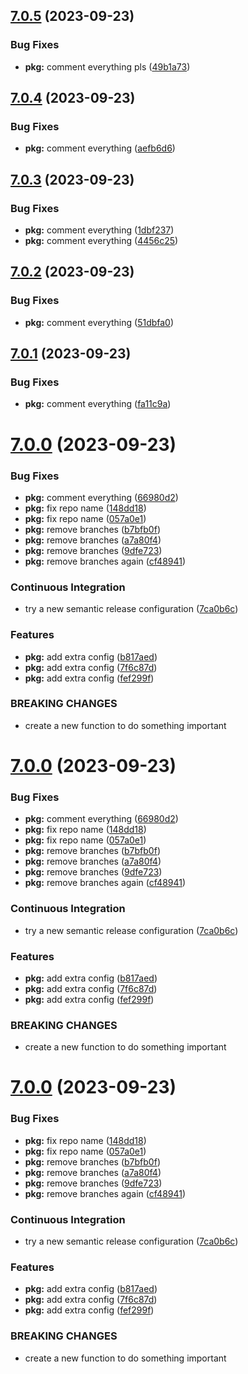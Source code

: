 ## [7.0.5](https://github.com/aebone/semantic-commits/compare/v7.0.4...v7.0.5) (2023-09-23)


### Bug Fixes

* **pkg:** comment everything pls ([49b1a73](https://github.com/aebone/semantic-commits/commit/49b1a733fc12f3a07985f2f2f65ea71af5b58423))

## [7.0.4](https://github.com/aebone/semantic-commits/compare/v7.0.3...v7.0.4) (2023-09-23)


### Bug Fixes

* **pkg:** comment everything ([aefb6d6](https://github.com/aebone/semantic-commits/commit/aefb6d649fbbd2b4ff942e6f5fcdf714158fb8a2))

## [7.0.3](https://github.com/aebone/semantic-commits/compare/v7.0.2...v7.0.3) (2023-09-23)


### Bug Fixes

* **pkg:** comment everything ([1dbf237](https://github.com/aebone/semantic-commits/commit/1dbf237b1c9715d319b1120760e96840fc439f45))
* **pkg:** comment everything ([4456c25](https://github.com/aebone/semantic-commits/commit/4456c255f4fcad99c5bd7be26fee3a89ade0ba66))

## [7.0.2](https://github.com/aebone/semantic-commits/compare/v7.0.1...v7.0.2) (2023-09-23)


### Bug Fixes

* **pkg:** comment everything ([51dbfa0](https://github.com/aebone/semantic-commits/commit/51dbfa0918d4e958f350cff2c3c4a501ad7e8608))

## [7.0.1](https://github.com/aebone/semantic-commits/compare/v7.0.0...v7.0.1) (2023-09-23)


### Bug Fixes

* **pkg:** comment everything ([fa11c9a](https://github.com/aebone/semantic-commits/commit/fa11c9a5d156f4be64ec0c8d72c4d287a301d5e8))

# [7.0.0](https://github.com/aebone/semantic-commits/compare/v6.0.0...v7.0.0) (2023-09-23)


### Bug Fixes

* **pkg:** comment everything ([66980d2](https://github.com/aebone/semantic-commits/commit/66980d299c109086e7f459adf7aae952f685ce8e))
* **pkg:** fix repo name ([148dd18](https://github.com/aebone/semantic-commits/commit/148dd186bfa60b8e6fbc02681a22fcb62de84525))
* **pkg:** fix repo name ([057a0e1](https://github.com/aebone/semantic-commits/commit/057a0e1772f0a617b26100fb36deeead290c3d7a))
* **pkg:** remove branches ([b7bfb0f](https://github.com/aebone/semantic-commits/commit/b7bfb0feb8852d7b8e37f63ec2cfcee9b98e0775))
* **pkg:** remove branches ([a7a80f4](https://github.com/aebone/semantic-commits/commit/a7a80f4d7af1b258bd5f1d2e6209363e8234368a))
* **pkg:** remove branches ([9dfe723](https://github.com/aebone/semantic-commits/commit/9dfe723a0bec3f368d7cebde9b26513c94a8d576))
* **pkg:** remove branches again ([cf48941](https://github.com/aebone/semantic-commits/commit/cf48941a101bcade865a8336cbaee01ae5b12084))


### Continuous Integration

* try a new semantic release configuration ([7ca0b6c](https://github.com/aebone/semantic-commits/commit/7ca0b6c12675b76b6feb3313687f75166af1f8ff))


### Features

* **pkg:** add extra config ([b817aed](https://github.com/aebone/semantic-commits/commit/b817aed3b2a1dce0cbb4be4fd6477bd919cd2f5d))
* **pkg:** add extra config ([7f6c87d](https://github.com/aebone/semantic-commits/commit/7f6c87d77cc3f2327b5b40816bcb853b24c5b489))
* **pkg:** add extra config ([fef299f](https://github.com/aebone/semantic-commits/commit/fef299f2790ca02d98032619f4136c7f6eb264c6))


### BREAKING CHANGES

* create a new function to do something important

# [7.0.0](https://github.com/aebone/semantic-commits/compare/v6.0.0...v7.0.0) (2023-09-23)


### Bug Fixes

* **pkg:** comment everything ([66980d2](https://github.com/aebone/semantic-commits/commit/66980d299c109086e7f459adf7aae952f685ce8e))
* **pkg:** fix repo name ([148dd18](https://github.com/aebone/semantic-commits/commit/148dd186bfa60b8e6fbc02681a22fcb62de84525))
* **pkg:** fix repo name ([057a0e1](https://github.com/aebone/semantic-commits/commit/057a0e1772f0a617b26100fb36deeead290c3d7a))
* **pkg:** remove branches ([b7bfb0f](https://github.com/aebone/semantic-commits/commit/b7bfb0feb8852d7b8e37f63ec2cfcee9b98e0775))
* **pkg:** remove branches ([a7a80f4](https://github.com/aebone/semantic-commits/commit/a7a80f4d7af1b258bd5f1d2e6209363e8234368a))
* **pkg:** remove branches ([9dfe723](https://github.com/aebone/semantic-commits/commit/9dfe723a0bec3f368d7cebde9b26513c94a8d576))
* **pkg:** remove branches again ([cf48941](https://github.com/aebone/semantic-commits/commit/cf48941a101bcade865a8336cbaee01ae5b12084))


### Continuous Integration

* try a new semantic release configuration ([7ca0b6c](https://github.com/aebone/semantic-commits/commit/7ca0b6c12675b76b6feb3313687f75166af1f8ff))


### Features

* **pkg:** add extra config ([b817aed](https://github.com/aebone/semantic-commits/commit/b817aed3b2a1dce0cbb4be4fd6477bd919cd2f5d))
* **pkg:** add extra config ([7f6c87d](https://github.com/aebone/semantic-commits/commit/7f6c87d77cc3f2327b5b40816bcb853b24c5b489))
* **pkg:** add extra config ([fef299f](https://github.com/aebone/semantic-commits/commit/fef299f2790ca02d98032619f4136c7f6eb264c6))


### BREAKING CHANGES

* create a new function to do something important

# [7.0.0](https://github.com/aebone/semantic-commits/compare/v6.0.0...v7.0.0) (2023-09-23)


### Bug Fixes

* **pkg:** fix repo name ([148dd18](https://github.com/aebone/semantic-commits/commit/148dd186bfa60b8e6fbc02681a22fcb62de84525))
* **pkg:** fix repo name ([057a0e1](https://github.com/aebone/semantic-commits/commit/057a0e1772f0a617b26100fb36deeead290c3d7a))
* **pkg:** remove branches ([b7bfb0f](https://github.com/aebone/semantic-commits/commit/b7bfb0feb8852d7b8e37f63ec2cfcee9b98e0775))
* **pkg:** remove branches ([a7a80f4](https://github.com/aebone/semantic-commits/commit/a7a80f4d7af1b258bd5f1d2e6209363e8234368a))
* **pkg:** remove branches ([9dfe723](https://github.com/aebone/semantic-commits/commit/9dfe723a0bec3f368d7cebde9b26513c94a8d576))
* **pkg:** remove branches again ([cf48941](https://github.com/aebone/semantic-commits/commit/cf48941a101bcade865a8336cbaee01ae5b12084))


### Continuous Integration

* try a new semantic release configuration ([7ca0b6c](https://github.com/aebone/semantic-commits/commit/7ca0b6c12675b76b6feb3313687f75166af1f8ff))


### Features

* **pkg:** add extra config ([b817aed](https://github.com/aebone/semantic-commits/commit/b817aed3b2a1dce0cbb4be4fd6477bd919cd2f5d))
* **pkg:** add extra config ([7f6c87d](https://github.com/aebone/semantic-commits/commit/7f6c87d77cc3f2327b5b40816bcb853b24c5b489))
* **pkg:** add extra config ([fef299f](https://github.com/aebone/semantic-commits/commit/fef299f2790ca02d98032619f4136c7f6eb264c6))


### BREAKING CHANGES

* create a new function to do something important
